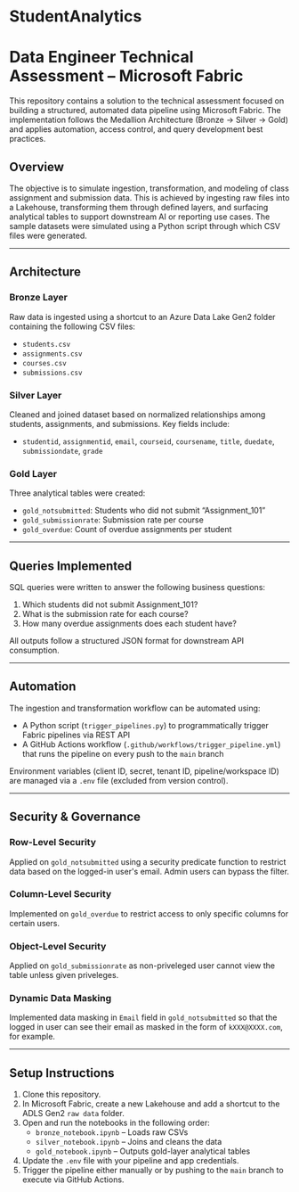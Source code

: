 # StudentAnalytics

# Data Engineer Technical Assessment – Microsoft Fabric

This repository contains a solution to the technical assessment focused on building a structured, automated data pipeline using Microsoft Fabric. The implementation follows the Medallion Architecture (Bronze → Silver → Gold) and applies automation, access control, and query development best practices.

## Overview

The objective is to simulate ingestion, transformation, and modeling of class assignment and submission data. This is achieved by ingesting raw files into a Lakehouse, transforming them through defined layers, and surfacing analytical tables to support downstream AI or reporting use cases. The sample datasets were simulated using a Python script through which CSV files were generated.

---

## Architecture

### Bronze Layer  
Raw data is ingested using a shortcut to an Azure Data Lake Gen2 folder containing the following CSV files:
- `students.csv`
- `assignments.csv`
- `courses.csv`
- `submissions.csv`

### Silver Layer  
Cleaned and joined dataset based on normalized relationships among students, assignments, and submissions. Key fields include:
- `studentid`, `assignmentid`, `email`, `courseid`, `coursename`, `title`, `duedate`, `submissiondate`, `grade`

### Gold Layer  
Three analytical tables were created:
- `gold_notsubmitted`: Students who did not submit “Assignment_101”
- `gold_submissionrate`: Submission rate per course
- `gold_overdue`: Count of overdue assignments per student

---

## Queries Implemented

SQL queries were written to answer the following business questions:
1. Which students did not submit Assignment_101?
2. What is the submission rate for each course?
3. How many overdue assignments does each student have?

All outputs follow a structured JSON format for downstream API consumption.

---

## Automation

The ingestion and transformation workflow can be automated using:
- A Python script (`trigger_pipelines.py`) to programmatically trigger Fabric pipelines via REST API
- A GitHub Actions workflow (`.github/workflows/trigger_pipeline.yml`) that runs the pipeline on every push to the `main` branch

Environment variables (client ID, secret, tenant ID, pipeline/workspace ID) are managed via a `.env` file (excluded from version control).

---

## Security & Governance

### Row-Level Security  
Applied on `gold_notsubmitted` using a security predicate function to restrict data based on the logged-in user's email. Admin users can bypass the filter.

### Column-Level Security
Implemented on `gold_overdue` to restrict access to only specific columns for certain users.

### Object-Level Security
Applied on `gold_submissionrate` as non-priveleged user cannot view the table unless given priveleges.

### Dynamic Data Masking
Implemented data masking in `Email` field in `gold_notsubmitted` so that the logged in user can see their email as masked in the form of `kXXX@XXXX.com`, for example.


---

## Setup Instructions

1. Clone this repository.
2. In Microsoft Fabric, create a new Lakehouse and add a shortcut to the ADLS Gen2 `raw data` folder.
3. Open and run the notebooks in the following order:
   - `bronze_notebook.ipynb` – Loads raw CSVs
   - `silver_notebook.ipynb` – Joins and cleans the data
   - `gold_notebook.ipynb` – Outputs gold-layer analytical tables
4. Update the `.env` file with your pipeline and app credentials.
5. Trigger the pipeline either manually or by pushing to the `main` branch to execute via GitHub Actions.


